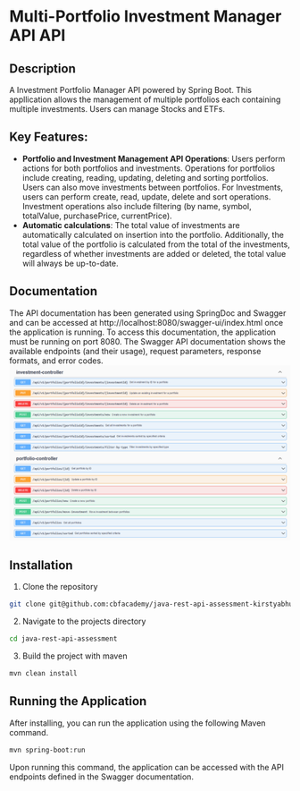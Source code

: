 # Multi-Portfolio Investment Manager API API
## Description
A Investment Portfolio Manager API powered by Spring Boot. This appllication allows the management of multiple portfolios each containing multiple investments. Users can manage Stocks and ETFs.

## Key Features:
- **Portfolio and Investment Management API Operations**: Users perform actions for both portfolios and investments. Operations for portfolios include creating, reading, updating, deleting and sorting portfolios. Users can also move investments between portfolios. For Investments, users can perform create, read, update, delete and sort operations. Investment operations also include filtering (by name, symbol, totalValue, purchasePrice, currentPrice).
- **Automatic calculations**: The total value of investments are automatically calculated on insertion into the portfolio. Additionally, the total value of the portfolio is calculated from the total of the investments, regardless of whether investments are added or deleted, the total value will always be up-to-date.

## Documentation
The API documentation has been generated using SpringDoc and Swagger and can be accessed at http://localhost:8080/swagger-ui/index.html once the application is running. To access this documentation, the application must be running on port 8080.
The Swagger API documentation shows the available endpoints (and their usage), request parameters, response formats, and error codes.
![Swagger Documentation of Endpoints](/SwaggerDoc.PNG)
## Installation
1. Clone the repository
```bash
git clone git@github.com:cbfacademy/java-rest-api-assessment-kirstyabhus.git
```
2. Navigate to the projects directory
```bash
cd java-rest-api-assessment
```
3. Build the project with maven
```bash
mvn clean install
```

## Running the Application
After installing, you can run the application using the following Maven command.

  ```bash
  mvn spring-boot:run
  ```

Upon running this command, the application can be accessed with the API endpoints defined in the Swagger documentation.


